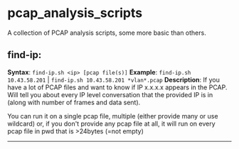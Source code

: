 # pcap_analysis_scripts
A collection of PCAP analysis scripts, some more basic than others.

## find-ip:
**Syntax**: `find-ip.sh <ip> [pcap file(s)]`
**Example**: `find-ip.sh 10.43.58.201` | `find-ip.sh 10.43.58.201 *vlan*.pcap`
**Description**: If you have a lot of PCAP files and want to know if IP x.x.x.x appears in the PCAP. Will tell you about every IP level conversation that the provided IP is in (along with number of frames and data sent).

You can run it on a single pcap file, multiple (either provide many or use wildcard) or, if you don't provide any pcap file at all, it will run on every pcap file in pwd that is >24bytes (=not empty)
***
